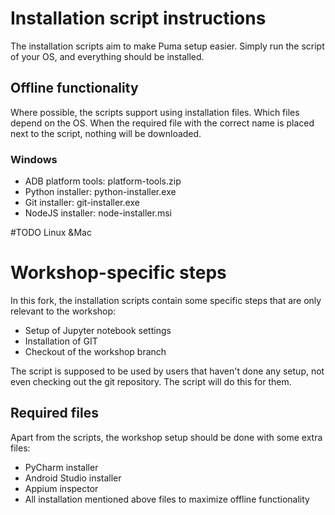 # Installation script instructions
The installation scripts aim to make Puma setup easier. Simply run the script of your OS, and everything should be
installed.

## Offline functionality
Where possible, the scripts support using installation files. Which files depend on the OS.
When the required file with the correct name is placed next to the script, nothing will be downloaded.

### Windows
* ADB platform tools: platform-tools.zip
* Python installer: python-installer.exe
* Git installer: git-installer.exe
* NodeJS installer: node-installer.msi

#TODO Linux &Mac
# Workshop-specific steps
In this fork, the installation scripts contain some specific steps that are only relevant to the workshop:
* Setup of Jupyter notebook settings
* Installation of GIT
* Checkout of the workshop branch

The script is supposed to be used by users that haven't done any setup, not even checking out the git repository. The
script will do this for them.

## Required files
Apart from the scripts, the workshop setup should be done with some extra files:

* PyCharm installer
* Android Studio installer
* Appium inspector
* All installation mentioned above files to maximize offline functionality
